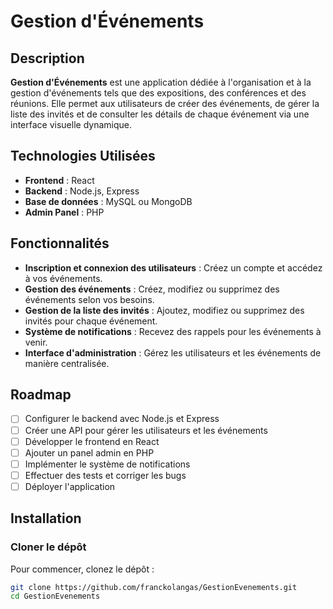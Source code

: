 # Gestion d'Événements

## Description
**Gestion d'Événements** est une application dédiée à l'organisation et à la gestion d'événements tels que des expositions, des conférences et des réunions. Elle permet aux utilisateurs de créer des événements, de gérer la liste des invités et de consulter les détails de chaque événement via une interface visuelle dynamique.

## Technologies Utilisées
- **Frontend** : React
- **Backend** : Node.js, Express
- **Base de données** : MySQL ou MongoDB
- **Admin Panel** : PHP

## Fonctionnalités
- **Inscription et connexion des utilisateurs** : Créez un compte et accédez à vos événements.
- **Gestion des événements** : Créez, modifiez ou supprimez des événements selon vos besoins.
- **Gestion de la liste des invités** : Ajoutez, modifiez ou supprimez des invités pour chaque événement.
- **Système de notifications** : Recevez des rappels pour les événements à venir.
- **Interface d'administration** : Gérez les utilisateurs et les événements de manière centralisée.

## Roadmap
- [ ] Configurer le backend avec Node.js et Express
- [ ] Créer une API pour gérer les utilisateurs et les événements
- [ ] Développer le frontend en React
- [ ] Ajouter un panel admin en PHP
- [ ] Implémenter le système de notifications
- [ ] Effectuer des tests et corriger les bugs
- [ ] Déployer l'application

## Installation

### Cloner le dépôt
Pour commencer, clonez le dépôt :
```bash
git clone https://github.com/franckolangas/GestionEvenements.git
cd GestionEvenements
